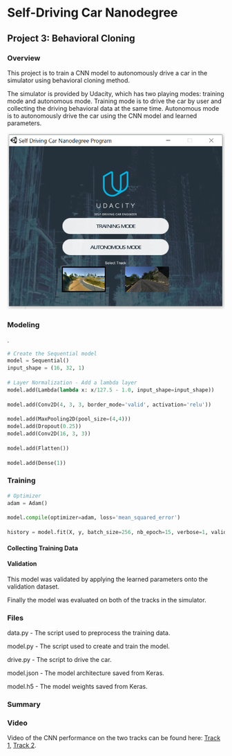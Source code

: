 # Self-Driving Car Nanodegree

## Project 3: Behavioral Cloning

### Overview

This project is to train a CNN model to autonomously drive a car in the simulator using behavioral cloning method. 

The simulator is provided by Udacity, which has two playing modes: training mode and autonomous mode. Training mode is to drive the car by user and collecting the driving behavioral data at the same time. Autonomous mode is to autonomously drive the car using the CNN model and learned parameters.

![Simulator](images/simulator.png)



### Modeling

.

````python
# Create the Sequential model
model = Sequential()
input_shape = (16, 32, 1)

# Layer Normalization - Add a lambda layer
model.add(Lambda(lambda x: x/127.5 - 1.0, input_shape=input_shape))

model.add(Conv2D(4, 3, 3, border_mode='valid', activation='relu'))

model.add(MaxPooling2D(pool_size=(4,4)))
model.add(Dropout(0.25))
model.add(Conv2D(16, 3, 3))

model.add(Flatten())

model.add(Dense(1))
````



### Training



````python
# Optimizer
adam = Adam()

model.compile(optimizer=adam, loss='mean_squared_error')

history = model.fit(X, y, batch_size=256, nb_epoch=15, verbose=1, validation_split=0.2)
````



#### Collecting Training Data

#### Validation

This model was validated by applying the learned parameters onto the validation dataset.

Finally the model was evaluated on both of the tracks in the simulator.

### Files

data.py - The script used to preprocess the training data.

model.py - The script used to create and train the model.

drive.py - The script to drive the car.

model.json - The model architecture saved from Keras.

model.h5 - The model weights saved from Keras.



### Summary



### Video

Video of the CNN performance on the two tracks can be found here: [Track 1](), [Track 2]().

